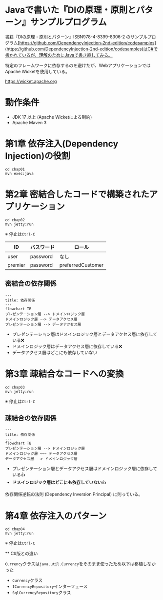 Javaで書いた『DIの原理・原則とパターン』サンプルプログラム
====

書籍『DIの原理・原則とパターン』ISBN978-4-8399-8306-2 のサンプルプログラム[https://github.com/DependencyInjection-2nd-edition/codesamples](https://github.com/DependencyInjection-2nd-edition/codesamples)はC#で書かれているが、理解のためにJavaで書き直してみる。

特定のフレームワークに依存するのを避けたが、WebアプリケーションではApache Wicketを使用している。

https://wicket.apache.org

# 動作条件

- JDK 17 以上 (Apache Wicketによる制約)
- Apache Maven 3

# 第1章 依存注入(Dependency Injection)の役割

```shell
cd chap01
mvn exec:java
```

# 第2章 密結合したコードで構築されたアプリケーション

```shell
cd chap02
mvn jetty:run
```

※ 停止は```Ctrl-C```

|ID | パスワード | ロール|
----|------------|--------
|user|password|なし|
|premier|password|preferredCustomer|

## 密結合の依存関係

```mermaid
---
title: 依存関係
---
flowchart TB
プレゼンテーション層 --> ドメインロジック層
ドメインロジック層 --> データアクセス層
プレゼンテーション層 --> データアクセス層
```

- プレゼンテーション層はドメインロジック層とデータアクセス層に依存している❌
- ドメインロジック層はデータアクセス層に依存している❌
- データアクセス層はどこにも依存していない

# 第3章 疎結合なコードへの変換

```shell
cd chap03
mvn jetty:run
```

※ 停止は```Ctrl-C```

## 疎結合の依存関係

```mermaid
---
title: 依存関係
---
flowchart TB
プレゼンテーション層 --> ドメインロジック層
ドメインロジック層 ~~~ データアクセス層
データアクセス層 --> ドメインロジック層
```

- プレゼンテーション層とデータアクセス層はドメインロジック層に依存している👍
- **ドメインロジック層はどこにも依存していない**👍

依存関係逆転の法則 (Dependency Inversion Principal) に則っている。

# 第4章 依存注入のパターン
```shell
cd chap04
mvn jetty:run
```

※ 停止は```Ctrl-C```

** C#版との違い

```Currency```クラスは```java.util.Currency```をそのまま使ったため以下は移植しなかった

- ```Currency```クラス
- ```ICurrencyRepository```インターフェース
- ```SqlCurrencyRepository```クラス